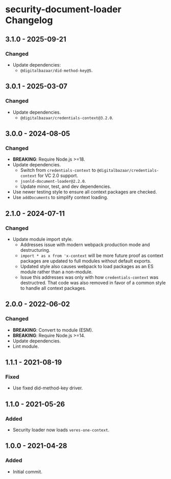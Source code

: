 # security-document-loader Changelog

## 3.1.0 - 2025-09-21

### Changed
- Update dependencies:
  - `@digitalbazaar/did-method-key@5`.

## 3.0.1 - 2025-03-07

### Changed
- Update dependencies.
  - `@digitalbazaar/credentials-context@3.2.0`.

## 3.0.0 - 2024-08-05

### Changed
- **BREAKING**: Require Node.js >=18.
- Update dependencies.
  - Switch from `credentials-context` to `@digitalbazaar/credentials-context`
    for VC 2.0 support.
  - `jsonld-document-loader@2.2.0`.
  - Update minor, test, and dev dependencies.
- Use newer testing style to ensure all context packages are checked.
- Use `addDocuments` to simplify context loading.

## 2.1.0 - 2024-07-11

### Changed
- Update module import style.
  - Addresses issue with modern webpack production mode and destructuring.
  - `import * as x from 'x-context` will be more future proof as context
    packages are updated to full modules without default exports.
  - Updated style also causes webpack to load packages as an ES module rather
    than a non-module.
  - Issue this addresses was only with how `credentials-context` was
    destructred. That code was also removed in favor of a common style to
    handle all context packages.

## 2.0.0 - 2022-06-02

### Changed
- **BREAKING**: Convert to module (ESM).
- **BREAKING**: Require Node.js >=14.
- Update dependencies.
- Lint module.

## 1.1.1 - 2021-08-19

### Fixed
- Use fixed did-method-key driver.

## 1.1.0 - 2021-05-26

### Added
- Security loader now loads `veres-one-context`.

## 1.0.0 - 2021-04-28

### Added
- Initial commit.
